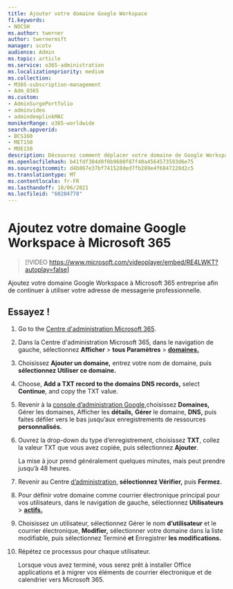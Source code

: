 ```yaml
---
title: Ajouter votre domaine Google Workspace
f1.keywords:
- NOCSH
ms.author: twerner
author: twernermsft
manager: scotv
audience: Admin
ms.topic: article
ms.service: o365-administration
ms.localizationpriority: medium
ms.collection:
- M365-subscription-management
- Adm_O365
ms.custom:
- AdminSurgePortfolio
- adminvideo
- admindeeplinkMAC
monikerRange: o365-worldwide
search.appverid:
- BCS160
- MET150
- MOE150
description: Découvrez comment déplacer votre domaine de Google Workspace vers Microsoft 365 entreprise.
ms.openlocfilehash: b41fdf304d0f0b9680f87f40a4564573593d6e75
ms.sourcegitcommit: d4b867e37bf741528ded7fb289e4f6847228d2c5
ms.translationtype: MT
ms.contentlocale: fr-FR
ms.lasthandoff: 10/06/2021
ms.locfileid: "60204778"
---
```

# <a name="add-your-google-workspace-domain-to-microsoft-365"></a>Ajoutez votre domaine Google Workspace à Microsoft 365

> [!VIDEO https://www.microsoft.com/videoplayer/embed/RE4LWKT?autoplay=false]

Ajoutez votre domaine Google Workspace à Microsoft 365 entreprise afin de continuer à utiliser votre adresse de messagerie professionnelle.

## <a name="try-it"></a>Essayez !

1. Go to the [Centre d'administration Microsoft 365](https://admin.microsoft.com).
1. Dans la Centre d'administration Microsoft 365, dans le navigation de gauche, sélectionnez **Afficher**  >  **tous Paramètres**  >  <a href="https://go.microsoft.com/fwlink/p/?linkid=834818" target="_blank">**domaines.**</a>
1. Choisissez **Ajouter un domaine,** entrez votre nom de domaine, puis **sélectionnez Utiliser ce domaine.** 
1. Choose, **Add a TXT record to the domains DNS records,** select **Continue**, and copy the TXT value. 
1. Revenir à la [console d’administration Google,](https://admin.google.com)choisissez **Domaines,** Gérer les domaines, Afficher les **détails,** **Gérer** le domaine, **DNS,** puis faites défiler vers le bas jusqu’aux enregistrements de ressources **personnalisés.**  
1. Ouvrez la drop-down du type d’enregistrement, choisissez **TXT**, collez la valeur TXT que vous avez copiée, puis sélectionnez **Ajouter**. 

    La mise à jour prend généralement quelques minutes, mais peut prendre jusqu’à 48 heures. 
1. Revenir au Centre <a href="https://go.microsoft.com/fwlink/p/?linkid=2024339" target="_blank">d’administration,</a> **sélectionnez Vérifier,** puis **Fermez.** 
1. Pour définir votre domaine comme courrier électronique principal pour vos utilisateurs, dans le navigation de gauche, sélectionnez **Utilisateurs**  >  [**actifs.**](https://go.microsoft.com/fwlink/p/?linkid=834822) 
1. Choisissez un utilisateur, sélectionnez Gérer le nom **d’utilisateur** et le courrier électronique, **Modifier,** sélectionner votre domaine dans la liste modifiable, puis sélectionnez Terminé **et** Enregistrer **les modifications.** 
1. Répétez ce processus pour chaque utilisateur. 

    Lorsque vous avez terminé, vous serez prêt à installer Office applications et à migrer vos éléments de courrier électronique et de calendrier vers Microsoft 365. 